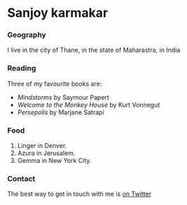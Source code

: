 # Sanjoy karmakar

### Geography

I live in the city of Thane, in the state of Maharastra, in India

### Reading

Three of my favourite books are:

- *Mindstorms* by Saymour Papert
- *Welcome to the Monkey House* by Kurt Vonnegut
- *Persepolis* by Marjane Satrapi

### Food

1. Linger in Denver.
2. Azura in Jerusalem.
3. Gemma in New York City.

### Contact

The best way to get in touch with me is [on Twitter](https://twitter.com/sanjoykarmakar)

